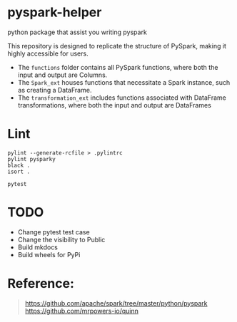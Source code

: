 # pyspark-helper
python package that assist you writing pyspark

This repository is designed to replicate the structure of PySpark, making it highly accessible for users.

- The `functions` folder contains all PySpark functions, where both the input and output are Columns.
- The `Spark_ext`  houses functions that necessitate a Spark instance, such as creating a DataFrame.
- The `transformation_ext`  includes functions associated with DataFrame transformations, where both the input and output are DataFrames


# Lint
```
pylint --generate-rcfile > .pylintrc
pylint pysparky
black .
isort .

pytest
```

# TODO
- Change pytest test case
- Change the visibility to Public
- Build mkdocs
- Build wheels for PyPi

# Reference:
> https://github.com/apache/spark/tree/master/python/pyspark
> https://github.com/mrpowers-io/quinn
